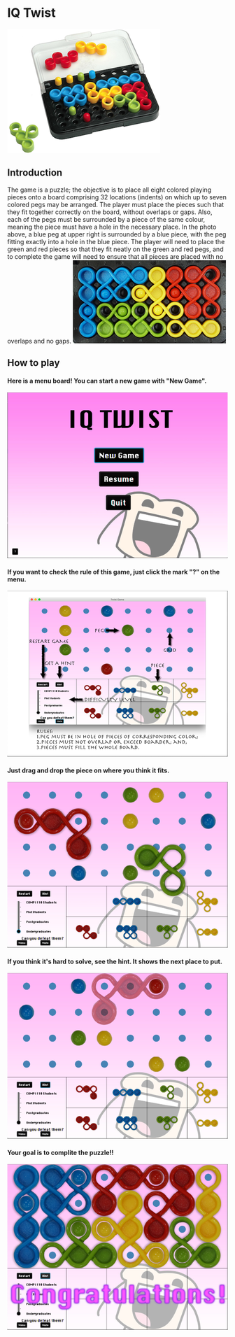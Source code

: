 # IQ Twist
![game1](assets/iqtwist.png)
## Introduction

The game is a puzzle; the objective is to place all eight colored
playing pieces onto a board comprising 32 locations (indents) on which
up to seven colored pegs may be arranged.  The player must place the
pieces such that they fit together correctly on the board, without
overlaps or gaps. Also, each of the pegs must be surrounded by a piece
of the same colour, meaning the piece must have a hole in the
necessary place. In the photo above, a blue peg at upper right is
surrounded by a blue piece, with the peg fitting exactly into a hole
in the blue piece.  The player will need to place the green and red
pieces so that they fit neatly on the green and red pegs, and to
complete the game will need to ensure that all pieces are placed with
no overlaps and no gaps.
![game2](assets/a7A7b6A7c1A3d2A6e2C3f3C4g4A7h6D0i6B0j2B0j1C0k3C0l4B0l5C0-350.png)

## How to play
#### Here is a menu board! You can start a new game with "New Game".
![game3](assets/Screen%20Shot%202019-12-29%20at%201.15.36%20pm.png)
#### If you want to check the rule of this game, just click the mark "?" on the menu.
![game6](assets/Screen%20Shot%202019-12-29%20at%201.16.26%20pm.png)
#### Just drag and drop the piece on where you think it fits.
![game4](assets/Screen%20Shot%202019-12-29%20at%201.16.58%20pm.png)
#### If you think it's hard to solve, see the hint. It shows the next place to put.
![game5](assets/Screen%20Shot%202019-12-29%20at%201.17.48%20pm.png)
#### Your goal is to complite the puzzle!!
![game6](assets/Screen%20Shot%202019-12-29%20at%201.17.57%20pm.png)
